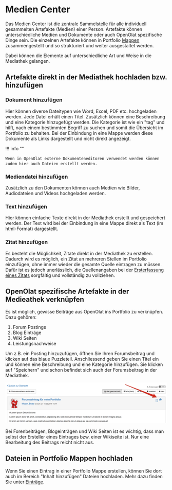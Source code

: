 # Medien Center

Das Medien Center ist die zentrale Sammelstelle für alle individuell gesammelten Artefakte (Medien) einer Person. Artefakte können unterschiedliche Medien und Dokumente oder auch OpenOlat spezifische Dinge sein. Die einzelnen Artefakte können in Portfolio [Mappen](../area_modules/My_portfolio_binders.de.md) zusammengestellt und so strukturiert und weiter ausgestaltet werden.

Dabei können die Elemente auf unterschiedliche Art und Weise in die Mediathek gelangen.

## Artefakte direkt in der Mediathek hochladen bzw. hinzufügen

### Dokument hinzufügen

Hier können diverse Dateitypen wie Word, Excel, PDF etc. hochgeladen werden.
Jede Datei erhält einen Titel. Zusätzlich können eine Beschreibung und eine
Kategorie hinzugefügt werden. Die Kategorie ist wie ein "tag" und hilft, nach
einem bestimmten Begriff zu suchen und somit die Übersicht im Portfolio zu
behalten. Bei der Einbindung in eine Mappe werden diese Dokumente als Links
dargestellt und nicht direkt angezeigt.  

!!! info ""

    Wenn in OpenOlat externe Dokumenteneditoren verwendet werden können zudem hier auch Dateien erstellt werden.

### Mediendatei hinzufügen

Zusätzlich zu den Dokumenten können auch Medien wie Bilder, Audiodateien und
Videos hochgeladen werden.

### Text hinzufügen

Hier können einfache Texte direkt in der Mediathek erstellt und gespeichert
werden. Der Text wird bei der Einbindung in eine Mappe direkt als Text (im
html-Format) dargestellt.

### Zitat hinzufügen

Es besteht die Möglichkeit, Zitate direkt in der Mediathek zu erstellen.
Dadurch wird es möglich, ein Zitat an mehreren Stellen im Portfolio
einzufügen, ohne immer wieder die gesamte Quelle eintragen zu müssen. Dafür
ist es jedoch unerlässlich, die Quellenangaben bei der [Ersterfassung eines
Zitats](My_portfolio_binders.de.md#MeinePortfolioMappen-zitat) sorgfältig und
vollständig zu vollziehen.

## OpenOlat spezifische Artefakte in der Medieathek verknüpfen

Es ist möglich, gewisse Beiträge aus OpenOlat ins Portfolio zu verknüpfen.
Dazu gehören:

  1. Forum Postings
  2. Blog Einträge
  3. Wiki Seiten
  4. Leistungsnachweise

Um z.B. ein Posting hinzuzufügen, öffnen Sie Ihren Forumsbeitrag und klicken
auf das blaue Puzzleteil. Anschliessend geben Sie einen Titel ein und können
eine Beschreibung und eine Kategorie hinzufügen. Sie klicken auf "Speichern"
und schon befindet sich auch der Forumsbeitrag in der Mediathek.

![forumseintrag.png](assets/artefact_DE.png)

Bei Forenbeiträgen, Blogeinträgen und Wiki Seiten ist es wichtig, dass man
selbst der Ersteller eines Eintrages bzw. einer Wikiseite ist. Nur eine
Bearbeitung des Beitrags reicht nicht aus.

## Dateien in Portfolio Mappen hochladen

Wenn Sie einen Eintrag in einer Portfolio Mappe erstellen, können Sie dort
auch im Bereich "Inhalt hinzufügen" Dateien hochladen. Mehr dazu finden Sie
unter [Einträge](My_portfolio_binders.de.md).
